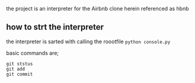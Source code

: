 the project is an interpreter for the Airbnb clone herein referenced as hbnb

## how to strt the interpreter

the interpreter is sarted with calling the roootfile `python console.py`

basic commands are;

```
git ststus
git add
git commit
```
